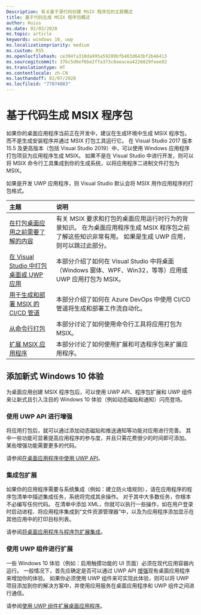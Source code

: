 ```yaml
---
Description: 有关基于源代码创建 MSIX 程序包的主题概述
title: 基于代码生成 MSIX 程序包概述
author: Huios
ms.date: 02/03/2020
ms.topic: article
keywords: windows 10, uwp
ms.localizationpriority: medium
ms.custom: RS5
ms.openlocfilehash: ce394fa310da995a59289bfb463d643bf2b46413
ms.sourcegitcommit: 37bc5d6ef6be2ffa373c0aeacea4226829feee02
ms.translationtype: HT
ms.contentlocale: zh-CN
ms.lasthandoff: 02/07/2020
ms.locfileid: "77074083"
---
```

# <a name="building-an-msix-package-from-your-code"></a>基于代码生成 MSIX 程序包 

如果你的桌面应用程序当前正在开发中，建议在生成环境中生成 MSIX 程序包，而不是生成安装程序并通过 MSIX 打包工具运行它。 在 Visual Studio 2017 版本 15.5 及更高版本（包括 Visual Studio 2019）中，可以使用 Windows 应用程序打包项目为应用程序生成 MSIX。 如果不是在 Visual Studio 中进行开发，则可以将 MSIX 命令行工具集成到你的生成系统，以将应用程序二进制文件打包为 MSIX。

如果是开发 UWP 应用程序，则 Visual Studio 默认会将 MSIX 用作应用程序的打包格式。

|主题| 说明 |
|:---|:---|
|[在打包桌面应用之前需要了解的内容](before-packaging-overview.md)| 有关 MSIX 要求和打包的桌面应用运行时行为的背景知识。 在为桌面应用程序生成 MSIX 程序包之前了解这些知识非常有用。 如果是生成 UWP 应用，则可以跳过此部分。 | 
|[在 Visual Studio 中打包桌面或 UWP 应用](vs-package-overview.md)| 本部分介绍了如何在 Visual Studio 中将桌面（Windows 窗体、WPF、Win32，等等）应用或 UWP 应用打包为 MSIX。|
|[用于生成和部署 MSIX 的 CI/CD 管道](azure-dev-ops.md)| 本部分介绍了如何在 Azure DevOps 中使用 CI/CD 管道将生成和部署工作流自动化。|
|[从命令行打包](../package/manual-packaging-root.md)| 本部分讨论了如何使用命令行工具将应用打包为 MSIX。|
|[扩展 MSIX 应用程序](extend-overview.md)| 本部分讨论了如何使用扩展和可选程序包来扩展应用程序。|

## <a name="add-modern-windows-10-experiences"></a>添加新式 Windows 10 体验

为桌面应用创建 MSIX 程序包后，可以使用 UWP API、程序包扩展和 UWP 组件来让新式且引入注目的 Windows 10 体验（例如动态磁贴和通知）闪亮登场。

### <a name="enhance-with-uwp-apis"></a>使用 UWP API 进行增强

将应用打包后，就可以通过添加动态磁贴和推送通知等功能对应用进行完善。 其中一些功能可显著提高应用程序的参与度，并且只需花费很少的时间即可添加。 某些增强功能需要更多的代码。

请参阅[在桌面应用程序中使用 UWP API](https://docs.microsoft.com/windows/apps/desktop/modernize/desktop-to-uwp-enhance)。

### <a name="integrate-with-package-extensions"></a>集成包扩展

如果你的应用程序需要与系统集成（例如：建立防火墙规则），请在应用程序的程序包清单中描述集成任务，系统将完成其余操作。 对于其中大多数任务，你根本不必编写任何代码。 在清单中添加 XML，你就可以执行一些操作，如在用户登录时启动进程、将应用程序集成到“文件资源管理器”中，以及为应用程序添加显示在其他应用中的打印目标列表。

请参阅[将桌面应用程序与程序包扩展集成](https://docs.microsoft.com/windows/apps/desktop/modernize/desktop-to-uwp-extensions)。

### <a name="extend-with-uwp-components"></a>使用 UWP 组件进行扩展

一些 Windows 10 体验（例如：启用触摸功能的 UI 页面）必须在现代应用容器内运行。 一般情况下，首先应确定是否可以通过 UWP API [增强](https://docs.microsoft.com/windows/apps/desktop/modernize/desktop-to-uwp-enhance)现有桌面应用程序来增加你的体验。 如果你必须使用 UWP 组件来可实现此体验，则可以将 UWP 项目添加到你的解决方案中，并使用应用服务在桌面应用程序和 UWP 组件之间进行通信。

请参阅[使用 UWP 组件扩展桌面应用程序](https://docs.microsoft.com/windows/apps/desktop/modernize/desktop-to-uwp-extend)。
